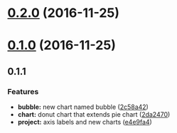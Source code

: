 <a name="0.2.0"></a>
# [0.2.0](https://github.com/SpoonX/aurelia-charts-c3/compare/0.1.1...v0.2.0) (2016-11-25)



<a name="0.1.0"></a>
# [0.1.0](https://github.com/SpoonX/aurelia-charts-c3/compare/0.1.1...v0.1.0) (2016-11-25)



<a name="0.1.1"></a>
## 0.1.1


### Features

* **bubble:** new chart named bubble ([2c58a42](https://github.com/SpoonX/aurelia-charts-c3/commit/2c58a42))
* **chart:** donut chart that extends pie chart ([2da2470](https://github.com/SpoonX/aurelia-charts-c3/commit/2da2470))
* **project:** axis labels and new charts ([e4e9fa4](https://github.com/SpoonX/aurelia-charts-c3/commit/e4e9fa4))



